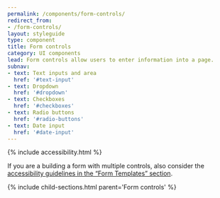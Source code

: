 ```yaml
---
permalink: /components/form-controls/
redirect_from:
- /form-controls/
layout: styleguide
type: component
title: Form controls
category: UI components
lead: Form controls allow users to enter information into a page.
subnav:
- text: Text inputs and area
  href: '#text-input'
- text: Dropdown
  href: '#dropdown'
- text: Checkboxes
  href: '#checkboxes'
- text: Radio buttons
  href: '#radio-buttons'
- text: Date input
  href: '#date-input'
---
```


{% include accessibility.html %}

<p>If you are a building a form with multiple controls, also consider the <a href="{{ site.baseurl }}/form-templates/">accessibility guidelines in the “Form Templates” section</a>.</p>

{% include child-sections.html parent='Form controls' %}
